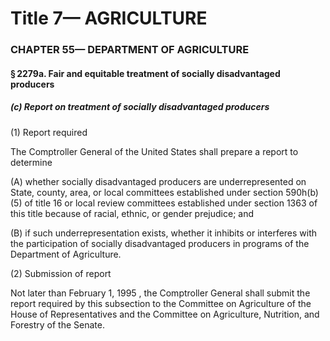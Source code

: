 
# Title 7— AGRICULTURE
### CHAPTER 55— DEPARTMENT OF AGRICULTURE
#### § 2279a. Fair and equitable treatment of socially disadvantaged producers
##### (c) Report on treatment of socially disadvantaged producers

(1) Report required

The Comptroller General of the United States shall prepare a report to determine

(A) whether socially disadvantaged producers are underrepresented on State, county, area, or local committees established under section 590h(b)(5) of title 16 or local review committees established under section 1363 of this title because of racial, ethnic, or gender prejudice; and

(B) if such underrepresentation exists, whether it inhibits or interferes with the participation of socially disadvantaged producers in programs of the Department of Agriculture.

(2) Submission of report

Not later than February 1, 1995 , the Comptroller General shall submit the report required by this subsection to the Committee on Agriculture of the House of Representatives and the Committee on Agriculture, Nutrition, and Forestry of the Senate.
